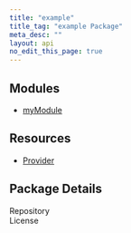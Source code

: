 ```yaml
---
title: "example"
title_tag: "example Package"
meta_desc: ""
layout: api
no_edit_this_page: true
---
```


<!-- WARNING: this file was generated by test. -->
<!-- Do not edit by hand unless you're certain you know what you are doing! -->



<h2 id="modules">Modules</h2>
<ul class="api">
    <li><a href="mymodule/" title="myModule"><span class="api-symbol api-symbol--module"></span>myModule</a></li>
</ul>

<h2 id="resources">Resources</h2>
<ul class="api">
    <li><a href="provider/" title="Provider"><span class="api-symbol api-symbol--resource"></span>Provider</a></li>
</ul>

<h2 id="package-details">Package Details</h2>
<dl class="package-details">
	<dt>Repository</dt>
	<dd><a href=""></a></dd>
	<dt>License</dt>
	<dd></dd>
</dl>

